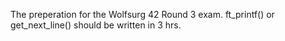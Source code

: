 The preperation for the Wolfsurg 42 Round 3 exam.
ft_printf() or get_next_line() should be written in 3 hrs.
